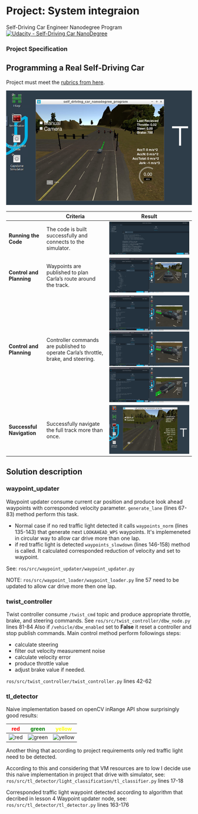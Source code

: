 # Project: System integraion

Self-Driving Car Engineer Nanodegree Program [![Udacity - Self-Driving Car NanoDegree](https://s3.amazonaws.com/udacity-sdc/github/shield-carnd.svg)](http://www.udacity.com/drive)

### Project Specification

## Programming a Real Self-Driving Car

Project must meet the [rubrics from here](https://review.udacity.com/#!/rubrics/3058/view).

![](./images/stop_on_red.png)

| |Criteria| Result |
|--------|--------|--------|
|**Running the Code**|The code is built successfully and connects to the simulator.| [![](./images/R001_th.png)](./images/R001.png) |
|**Control and Planning**|Waypoints are published to plan Carla’s route around the track.| [![](./images/R002_th.png)](./images/R002.png) |
|**Control and Planning**|Controller commands are published to operate Carla’s throttle, brake, and steering.| [![](./images/R003_01_th.png)](./images/R003_01.png) [![](./images/R003_02_th.png)](./images/R003_02.png) [![](./images/R003_03_th.png)](./images/R003_03.png) |
|**Successful Navigation**|Successfully navigate the full track more than once.| ![2nd lap](./images/2nd_lap.png) |

## Solution description

### waypoint_updater

Waypoint updater consume current car position and produce look ahead waypoints with corresponded velocity parameter. ```generate_lane``` (lines 67-83) method perform this task.
* Normal case if no red traffic light detected it calls ```waypoints_norm``` (lines 135-143)
that generate next ```LOOKAHEAD_WPS``` waypoints. It's implemeneted in circular way to allow car drive more than one lap.
* if red traffic light is detected ```waypoints_slowdown``` (lines 146-158) method is called. It calculated corresponded reduction of velocity and set to waypoint.  

See: ```ros/src/waypoint_updater/waypoint_updater.py```

NOTE: ```ros/src/waypoint_loader/waypoint_loader.py``` line 57 need to be updated to allow car drive more then one lap.


### twist_controller

Twist controller consume ```/twist_cmd``` topic and produce appropriate throttle, brake, and steering commands. See ```ros/src/twist_controller/dbw_node.py``` lines 81-84
Also if ```/vehicle/dbw_enabled``` set to **False** it reset a controller and stop publish commands.
Main control method perform followings steps:
* calculate steering
* filter out velocity measurement noise
* calculate velocity error
* produce throttle value
* adjust brake value if needed.   

```ros/src/twist_controller/twist_controller.py``` lines 42-62

### tl_detector

Naive implementation based on openCV inRange API show surprisingly good results:

|  <font color="red">red</font> | <font color="green">green</font> | <font color="yellow">yellow</font> |
|------|-------|--------|
| ![red](./images/02_red.png) | ![green](./images/00_green.png) | ![yellow](./images/01_yellow.png) |

Another thing that according to project requirements only red traffic light need to be detected.  

According to this and considering that VM resources are to low I decide use this naive implementation in project that drive with simulator, see: ``` ros/src/tl_detector/light_classification/tl_classifier.py ``` lines 17-18

Corresponded traffic light waypoint detected according to algorithm that decribed in lesson 4 Waypoint updater node, see: ``` ros/src/tl_detector/tl_detector.py ``` lines 163-176
